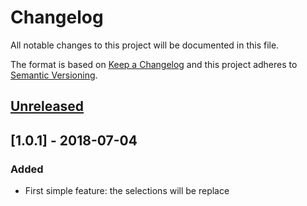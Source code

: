 # Changelog
All notable changes to this project will be documented in this file.

The format is based on [Keep a Changelog](http://keepachangelog.com/en/1.0.0/)
and this project adheres to [Semantic Versioning](http://semver.org/spec/v2.0.0.html).

## [Unreleased]

## [1.0.1] - 2018-07-04
### Added
- First simple feature: the selections will be replace


[Unreleased]: https://github.com/olivierlacan/keep-a-changelog/compare/v1.0.1...HEAD
